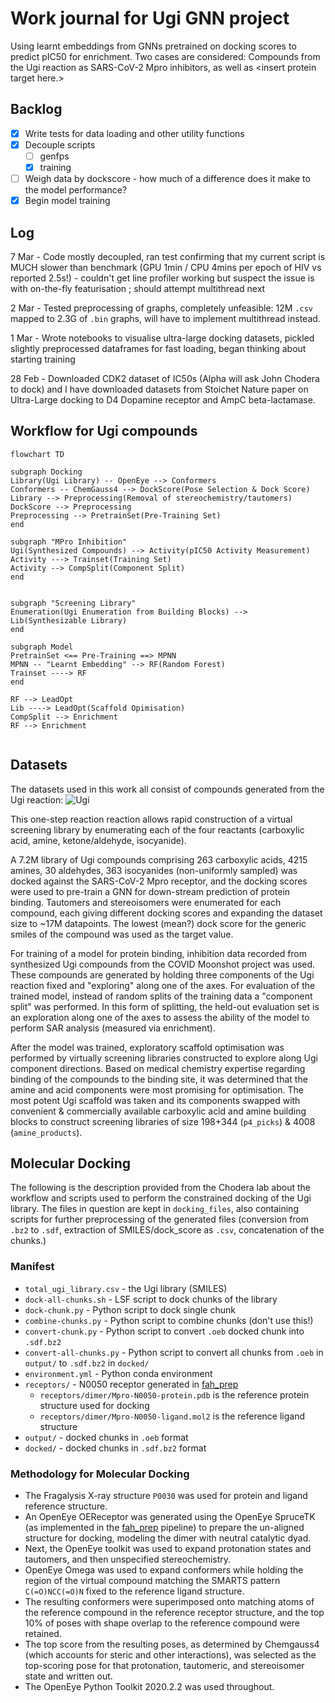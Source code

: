 # Work journal for Ugi GNN project

Using learnt embeddings from GNNs pretrained on docking scores to predict pIC50 for enrichment. Two cases are considered: Compounds from the Ugi reaction as SARS-CoV-2 Mpro inhibitors, as well as \<insert protein target here.\>


## Backlog

- [x] Write tests for data loading and other utility functions
- [x] Decouple scripts
  - [ ] genfps
  - [x] training
- [ ] Weigh data by dockscore - how much of a difference does it make to the model performance?
- [x] Begin model training

## Log

7 Mar - Code mostly decoupled, ran test confirming that my current script is MUCH slower than benchmark (GPU 1min / CPU 4mins per epoch of HIV vs reported 2.5s!) - couldn't get line profiler working but suspect the issue is with on-the-fly featurisation ; should attempt multithread next

2 Mar - Tested preprocessing of graphs, completely unfeasible: 12M `.csv` mapped to 2.3G of `.bin` graphs, will have to implement multithread instead.

1 Mar - Wrote notebooks to visualise ultra-large docking datasets, pickled slightly preprocessed dataframes for fast loading, began thinking about starting training

28 Feb - Downloaded CDK2 dataset of IC50s (Alpha will ask John Chodera to dock) and I have downloaded datasets from Stoichet Nature paper on Ultra-Large docking to D4 Dopamine receptor and AmpC beta-lactamase.

## Workflow for Ugi compounds

```mermaid
flowchart TD

subgraph Docking
Library(Ugi Library) -- OpenEye --> Conformers
Conformers -- ChemGauss4 --> DockScore(Pose Selection & Dock Score)
Library --> Preprocessing(Removal of stereochemistry/tautomers)
DockScore --> Preprocessing
Preprocessing --> PretrainSet(Pre-Training Set)
end

subgraph "MPro Inhibition"
Ugi(Synthesized Compounds) --> Activity(pIC50 Activity Measurement)
Activity ---> Trainset(Training Set)
Activity --> CompSplit(Component Split)
end


subgraph "Screening Library"
Enumeration(Ugi Enumeration from Building Blocks) --> Lib(Synthesizable Library)
end

subgraph Model
PretrainSet <== Pre-Training ==> MPNN
MPNN -- "Learnt Embedding" --> RF(Random Forest)
Trainset ----> RF
end

RF --> LeadOpt
Lib ----> LeadOpt(Scaffold Opimisation)
CompSplit --> Enrichment
RF --> Enrichment


```

## Datasets

The datasets used in this work all consist of compounds generated from the Ugi reaction:
![Ugi](https://upload.wikimedia.org/wikipedia/commons/thumb/6/68/UGI_Reaction_Ü_V.2.svg/2560px-UGI_Reaction_Ü_V.2.svg.png)

This one-step reaction reaction allows rapid construction of a virtual screening library by enumerating each of the four reactants (carboxylic acid, amine, ketone/aldehyde, isocyanide).

A 7.2M library of Ugi compounds comprising 263 carboxylic acids, 4215 amines, 30 aldehydes, 363 isocyanides (non-uniformly sampled) was docked against the SARS-CoV-2 Mpro receptor, and the docking scores were used to pre-train a GNN for down-stream prediction of protein binding. Tautomers and stereoisomers were enumerated for each compound, each giving different docking scores and expanding the dataset size to ~17M datapoints. The lowest (mean?) dock score for the generic smiles of the compound was used as the target value.

For training of a model for protein binding, inhibition data recorded from synthesized Ugi compounds from the COVID Moonshot project was used. These compounds are generated by holding three components of the Ugi reaction fixed and "exploring" along one of the axes. For evaluation of the trained model, instead of random splits of the training data a "component split" was performed. In this form of splitting, the held-out evaluation set is an exploration along one of the axes to assess the ability of the model to perform SAR analysis (measured via enrichment).

After the model was trained, exploratory scaffold optimisation was performed by virtually screening libraries constructed to explore along Ugi component directions. Based on medical chemistry expertise regarding binding of the compounds to the binding site, it was determined that the amine and acid components were most promising for optimisation. The most potent Ugi scaffold was taken and its components swapped with convenient & commercially available carboxylic acid and amine building blocks to construct screening libraries of size 198+344 (`p4_picks`) & 4008 (`amine_products`).

## Molecular Docking

The following is the description provided from the Chodera lab about the workflow and scripts used to perform the constrained docking of the Ugi library. The files in question are kept in `docking_files`, also containing scripts for further preprocessing of the generated files (conversion from `.bz2` to `.sdf`, extraction of SMILES/dock_score as `.csv`, concatenation of the chunks.)

### Manifest

* `total_ugi_library.csv` - the Ugi library (SMILES)
* `dock-all-chunks.sh` - LSF script to dock chunks of the library
* `dock-chunk.py` - Python script to dock single chunk
* `combine-chunks.py` - Python script to combine chunks (don't use this!)
* `convert-chunk.py` - Python script to convert `.oeb` docked chunk into `.sdf.bz2`
* `convert-all-chunks.py` - Python script to convert all chunks from `.oeb` in `output/` to `.sdf.bz2` in `docked/`
* `environment.yml` - Python conda environment
* `receptors/` - N0050 receptor generated in [fah_prep](https://github.com/choderalab/fah_prep)
  * `receptors/dimer/Mpro-N0050-protein.pdb` is the reference protein structure used for docking
  * `receptors/dimer/Mpro-N0050-ligand.mol2` is the reference ligand structure
* `output/` - docked chunks in `.oeb` format
* `docked/` - docked chunks in `.sdf.bz2` format

### Methodology for Molecular Docking

* The Fragalysis X-ray structure `P0030` was used for protein and ligand reference structure.
* An OpenEye OEReceptor was generated using the OpenEye SpruceTK (as implemented in the [fah_prep](https://github.com/choderalab/fah_prep) pipeline) to prepare the un-aligned structure for docking, modeling the dimer with neutral catalytic dyad.
* Next, the OpenEye toolkit was used to expand protonation states and tautomers, and then unspecified stereochemistry.
* OpenEye Omega was used to expand conformers while holding the region of the virtual compound matching the SMARTS pattern `C(=O)NCC(=O)N` fixed to the reference ligand structure.
* The resulting conformers were superimposed onto matching atoms of the reference compound in the reference receptor structure, and the top 10% of poses with shape overlap to the reference compound were retained.
* The top score from the resulting poses, as determined by Chemgauss4 (which accounts for steric and other interactions), was selected as the top-scoring pose for that protonation, tautomeric, and stereoisomer state and written out.
* The OpenEye Python Toolkit 2020.2.2 was used throughout.

